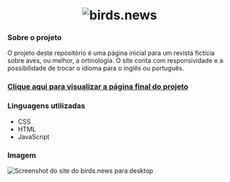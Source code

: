 <div align="center">
  <h1><img src="https://user-images.githubusercontent.com/99208505/172742362-64ebb2c1-8070-4235-ad0a-300610e7b3a3.png" alt="birds.news"></h1>
</div>
<div>
  <h3>Sobre o projeto</h3>
  <p>O projeto deste repositório é uma página inicial para um revista fictícia sobre aves, ou melhor, a ortinologia. O site conta com responsividade e a possibilidade de trocar o idioma para o inglês ou português.</p>

  ### [Clique aqui para visualizar a página final do projeto](https://thenextbunny.github.io/birds-news/)
  
  <h3>Linguagens utilizadas</h3>
  <ul>
    <li>CSS</li>
    <li>HTML</li>
    <li>JavaScript</li>
  </ul>

  <h3>Imagem</h3>
  <img src="https://user-images.githubusercontent.com/99208505/185438403-fdad526a-b4b5-481f-a733-4af600d0dc78.png" alt="Screenshot do site do birds.news para desktop">
</div>
